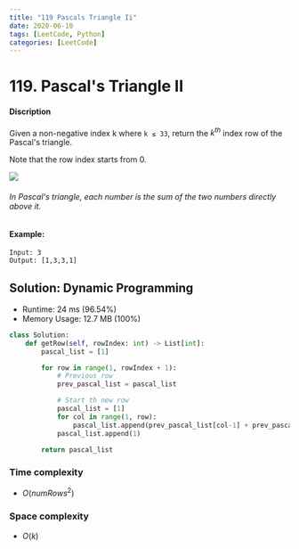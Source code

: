 ```yaml
---
title: "119 Pascals Triangle Ii"
date: 2020-06-10
tags: [LeetCode, Python]
categories: [LeetCode]
---
```


# 119. Pascal's Triangle II

#### Discription

Given a non-negative index k where `k ≤ 33`, return the $k^{th}$ index row of the Pascal's triangle.

Note that the row index starts from 0.

![](https://upload.wikimedia.org/wikipedia/commons/0/0d/PascalTriangleAnimated2.gif)
###### In Pascal's triangle, each number is the sum of the two numbers directly above it.

#### Example:

```
Input: 3
Output: [1,3,3,1]
```

## Solution: Dynamic Programming

- Runtime: 24 ms (96.54%)
- Memory Usage: 12.7 MB (100%)

```python
class Solution:
    def getRow(self, rowIndex: int) -> List[int]:
        pascal_list = [1]

        for row in range(1, rowIndex + 1):
            # Previous row
            prev_pascal_list = pascal_list

            # Start th new row
            pascal_list = [1]
            for col in range(1, row):
                pascal_list.append(prev_pascal_list[col-1] + prev_pascal_list[col])
            pascal_list.append(1)

        return pascal_list
```

### Time complexity

- $O(numRows^2)$
 
### Space complexity

- $O(k)$
